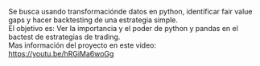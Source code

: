 Se busca usando transformaciónde datos en python, identificar fair value gaps y hacer backtesting de una estrategia simple.  
El objetivo es: Ver la importancia y el poder de python y pandas en el bactest de estrategias de trading.  
Mas información del proyecto en este video: https://youtu.be/hRGiMa6woGg  